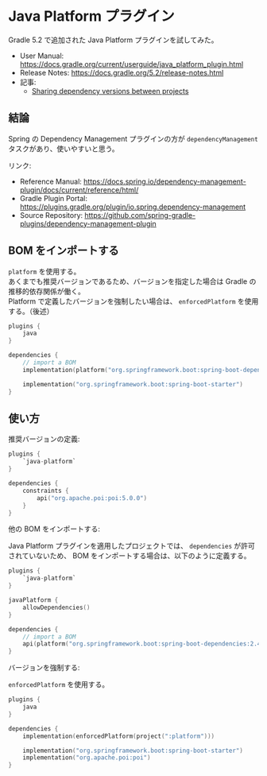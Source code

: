 # Java Platform プラグイン

Gradle 5.2 で追加された Java Platform プラグインを試してみた。

- User Manual: <https://docs.gradle.org/current/userguide/java_platform_plugin.html>
- Release Notes: <https://docs.gradle.org/5.2/release-notes.html>
- 記事:
    - [Sharing dependency versions between projects](https://docs.gradle.org/current/userguide/platforms.html)

## 結論

Spring の Dependency Management プラグインの方が `dependencyManagement` タスクがあり、使いやすいと思う。

リンク:

- Reference Manual: <https://docs.spring.io/dependency-management-plugin/docs/current/reference/html/>
- Gradle Plugin Portal: <https://plugins.gradle.org/plugin/io.spring.dependency-management>
- Source Repository: <https://github.com/spring-gradle-plugins/dependency-management-plugin>

## BOM をインポートする

`platform` を使用する。  
あくまでも推奨バージョンであるため、バージョンを指定した場合は Gradle の推移的依存関係が働く。  
Platform で定義したバージョンを強制したい場合は、 `enforcedPlatform` を使用する。（後述）

```kotlin
plugins {
    java
}

dependencies {
    // import a BOM
    implementation(platform("org.springframework.boot:spring-boot-dependencies:2.4.2"))

    implementation("org.springframework.boot:spring-boot-starter")
}
```

## 使い方

推奨バージョンの定義:

```kotlin
plugins {
    `java-platform`
}

dependencies {
    constraints {
        api("org.apache.poi:poi:5.0.0")
    }
}
```

他の BOM をインポートする:

Java Platform プラグインを適用したプロジェクトでは、 `dependencies` が許可されていないため、 BOM をインポートする場合は、以下のように定義する。  

```kotlin
plugins {
    `java-platform`
}

javaPlatform {
    allowDependencies()
}

dependencies {
    // import a BOM
    api(platform("org.springframework.boot:spring-boot-dependencies:2.4.2"))
}
```

バージョンを強制する:

`enforcedPlatform` を使用する。

```kotlin
plugins {
    java
}

dependencies {
    implementation(enforcedPlatform(project(":platform")))

    implementation("org.springframework.boot:spring-boot-starter")
    implementation("org.apache.poi:poi")
}
```
